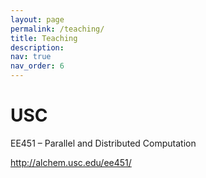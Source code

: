 ```yaml
---
layout: page
permalink: /teaching/
title: Teaching
description:
nav: true
nav_order: 6
---
```


# USC
EE451 – Parallel and Distributed Computation

http://alchem.usc.edu/ee451/
